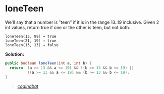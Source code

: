 # loneTeen

We'll say that a number is "teen" if it is in the range 13..19 inclusive. Given 2 int values, return true if one or the other is teen, but not both.

```
loneTeen(13, 99) → true
loneTeen(21, 19) → true
loneTeen(13, 13) → false
```

**Solution:**

```java
public boolean loneTeen(int a, int b) {
  return  (a >= 13 && a <= 19) && !(b >= 13 && b <= 19) ||
          !(a >= 13 && a <= 19) && (b >= 13 && b <= 19);
}
```

> _[codingbat](http://codingbat.com/prob/p165701)_